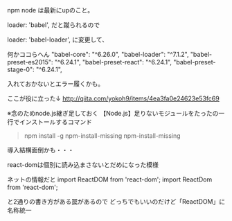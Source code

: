 npm
node
は最新にupのこと。

loader: 'babel',
だと蹴られるので

loader: 'babel-loader', 
に変更して、

何かココらへん
    "babel-core": "^6.26.0",
    "babel-loader": "^7.1.2",
    "babel-preset-es2015": "^6.24.1",
    "babel-preset-react": "^6.24.1",
    "babel-preset-stage-0": "^6.24.1",

入れておかないとエラー履くかも。

ここが役に立った↓
http://qiita.com/yokoh9/items/4ea3fa0e24623e53fc69

※念のためnode.js継ぎ足しておく
【Node.js】足りないモジュールをたったの一行でインストールするコマンド

> npm install -g npm-install-missing
> npm-install-missing

導入結構面倒かも・・・

react-domは個別に読み込まさないとだめになった模様

ネットの情報だと
import ReactDOM from 'react-dom';
import ReactDom from 'react-dom';

と2通りの書き方がある罠があるので
どっちでもいいのだけど「ReactDOM」に名称統一

